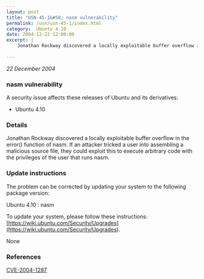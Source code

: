 ```yaml
---
layout: post
title: "USN-45-1&#58; nasm vulnerability"
permalink: /usn/usn-45-1/index.html
category:  Ubuntu 4.10
date: 2004-12-22 12:00:00
excerpt: |
    Jonathan Rockway discovered a locally exploitable buffer overflow in the error() function of nasm. If an attacker tricked a user into assembling a malicious source file, they could exploit this to execute arbitrary code with the privileges of the user that runs nasm.
    
--- 
```

 
 

*22 December 2004*

### nasm vulnerability

A security issue affects these releases of Ubuntu and its derivatives:

* Ubuntu 4.10

### Details

Jonathan Rockway discovered a locally exploitable buffer overflow in the error() function of nasm. If an attacker tricked a user into assembling a malicious source file, they could exploit this to execute arbitrary code with the privileges of the user that runs nasm.

### Update instructions

The problem can be corrected by updating your system to the following package version:

Ubuntu 4.10
 : nasm 

To update your system, please follow these instructions: [https://wiki.ubuntu.com/Security/Upgrades](https://wiki.ubuntu.com/Security/Upgrades).

None

### References

 
 [CVE-2004-1287](http://people.ubuntu.com/~ubuntu-security/cve/CVE-2004-1287)
 

